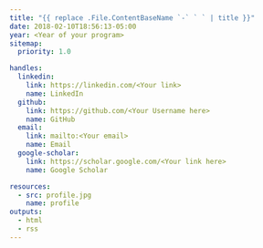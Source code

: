 ```yaml
---
title: "{{ replace .File.ContentBaseName `-` ` ` | title }}"
date: 2018-02-10T18:56:13-05:00
year: <Year of your program>
sitemap:
  priority: 1.0

handles:
  linkedin:
    link: https://linkedin.com/<Your link>
    name: LinkedIn
  github:
    link: https://github.com/<Your Username here>
    name: GitHub
  email:
    link: mailto:<Your email>
    name: Email
  google-scholar:
    link: https://scholar.google.com/<Your link here>
    name: Google Scholar

resources:
  - src: profile.jpg
    name: profile
outputs:
  - html
  - rss
---
```


<Enter your biography here>
